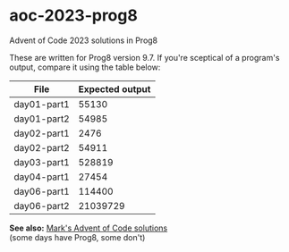 # aoc-2023-prog8
Advent of Code 2023 solutions in Prog8

These are written for Prog8 version 9.7. If you're sceptical of a program's
output, compare it using the table below:

| File        | Expected output |
|-------------|-----------------|
| day01-part1 | 55130           |
| day01-part2 | 54985           |
| day02-part1 | 2476            |
| day02-part2 | 54911           |
| day03-part1 | 528819          |
| day04-part1 | 27454           |
| day06-part1 | 114400          |
| day06-part2 | 21039729        |

**See also:** [Mark's Advent of Code solutions](https://github.com/markjreed/advent-of-code)  
(some days have Prog8, some don't)